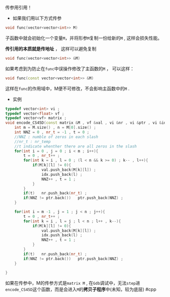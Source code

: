 传参用引用！
<!-- more -->

* 如果我们用以下方式传参

```cpp
void func(vector<vector<int>> M)
```

子函数中就会初始化一个变量`M`，并将形参`M`复制一份给新的`M` , 这样会损失性能。

**传引用的本质就是传地址** ， 这样可以避免复制

```cpp
void func(vector<vector<int>> &M)
```

如果考虑到为防止在`func`中误操作修改了主函数的`M` ， 可以这样：

```cpp
void func(const vector<vector<int>> &M)
```

这样在`func`的作用域中，M便不可修改，不会影响主函数中的`M` .

* 实例

```cpp
typedef vector<int> vi ;
typedef vector<float> vf ;
typedef vector<vf> matrix ;
void encode_CS45D(const matrix &M , vf &val , vi &nr , vi &ptr , vi &idx){
    int m = M.size() , n = M[0].size() ;
    int NNZ = 0 , nr_t = -1 , t = 0 ;
    //NNZ : numble of zeros in each slash
    //nr_t : nr_temp
    //t indicate whenther there are all zeros in the slash
    for(int i = 0 , j = 0 ; i < m ; i++){
        t = 0 , nr_t++ ;
        for(int k = i , l = 0 ; (l < n && k >= 0) ; k-- , l++){
            if(M[k][l] != 0){
                val.push_back(M[k][l]) ;
                idx.push_back(l) ;
                NNZ++ , t = 1 ;
            }
        }
        if(t)   nr.push_back(nr_t) ;
        if(NNZ != ptr.back())   ptr.push_back(NNZ) ;
    }

    for(int i = m -1 , j = 1 ; j < n ; j++){
        t = 0 , nr_t++ ;
        for(int k = i , l = j ; l < n ; l++ , k--){
            if(M[k][l] != 0){
                val.push_back(M[k][l]) ;
                idx.push_back(l) ;
                NNZ++ , t = 1 ;
            }
        }
        if(t)   nr.push_back(nr_t) ;
        if(NNZ != ptr.back())   ptr.push_back(NNZ) ;
    }
    
}
```

如果在传参中，M的传参方式是`matrix M` , 在`Gdb`调试中，无法`step`进`encode_CS45D`这个函数，而是会进入`M`的**拷贝子程序**中(未知，较为底层)
#cpp 
